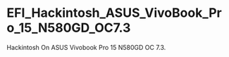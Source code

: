 # EFI_Hackintosh_ASUS_VivoBook_Pro_15_N580GD_OC7.3
Hackintosh On ASUS Vivobook Pro 15 N580GD OC 7.3.
